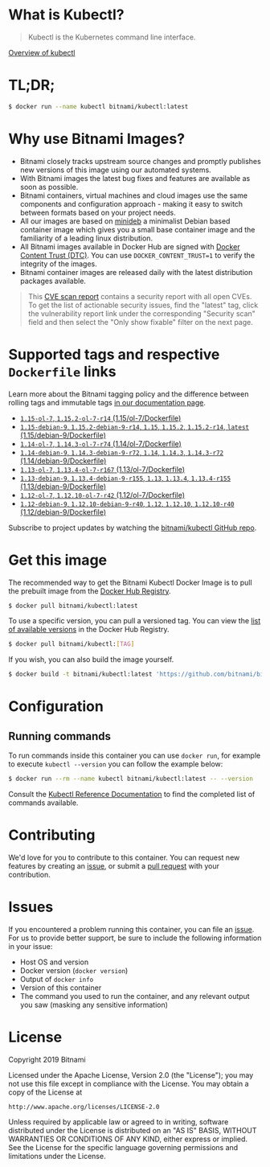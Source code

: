 
# What is Kubectl?

> Kubectl is the Kubernetes command line interface.

[Overview of kubectl](https://kubernetes.io/docs/reference/kubectl/overview/)

# TL;DR;

```bash
$ docker run --name kubectl bitnami/kubectl:latest
```

# Why use Bitnami Images?

* Bitnami closely tracks upstream source changes and promptly publishes new versions of this image using our automated systems.
* With Bitnami images the latest bug fixes and features are available as soon as possible.
* Bitnami containers, virtual machines and cloud images use the same components and configuration approach - making it easy to switch between formats based on your project needs.
* All our images are based on [minideb](https://github.com/bitnami/minideb) a minimalist Debian based container image which gives you a small base container image and the familiarity of a leading linux distribution.
* All Bitnami images available in Docker Hub are signed with [Docker Content Trust (DTC)](https://docs.docker.com/engine/security/trust/content_trust/). You can use `DOCKER_CONTENT_TRUST=1` to verify the integrity of the images.
* Bitnami container images are released daily with the latest distribution packages available.


> This [CVE scan report](https://quay.io/repository/bitnami/kubectl?tab=tags) contains a security report with all open CVEs. To get the list of actionable security issues, find the "latest" tag, click the vulnerability report link under the corresponding "Security scan" field and then select the "Only show fixable" filter on the next page.

# Supported tags and respective `Dockerfile` links

Learn more about the Bitnami tagging policy and the difference between rolling tags and immutable tags [in our documentation page](https://docs.bitnami.com/containers/how-to/understand-rolling-tags-containers/).


* [`1.15-ol-7`, `1.15.2-ol-7-r14` (1.15/ol-7/Dockerfile)](https://github.com/bitnami/bitnami-docker-kubectl/blob/1.15.2-ol-7-r14/1.15/ol-7/Dockerfile)
* [`1.15-debian-9`, `1.15.2-debian-9-r14`, `1.15`, `1.15.2`, `1.15.2-r14`, `latest` (1.15/debian-9/Dockerfile)](https://github.com/bitnami/bitnami-docker-kubectl/blob/1.15.2-debian-9-r14/1.15/debian-9/Dockerfile)
* [`1.14-ol-7`, `1.14.3-ol-7-r74` (1.14/ol-7/Dockerfile)](https://github.com/bitnami/bitnami-docker-kubectl/blob/1.14.3-ol-7-r74/1.14/ol-7/Dockerfile)
* [`1.14-debian-9`, `1.14.3-debian-9-r72`, `1.14`, `1.14.3`, `1.14.3-r72` (1.14/debian-9/Dockerfile)](https://github.com/bitnami/bitnami-docker-kubectl/blob/1.14.3-debian-9-r72/1.14/debian-9/Dockerfile)
* [`1.13-ol-7`, `1.13.4-ol-7-r167` (1.13/ol-7/Dockerfile)](https://github.com/bitnami/bitnami-docker-kubectl/blob/1.13.4-ol-7-r167/1.13/ol-7/Dockerfile)
* [`1.13-debian-9`, `1.13.4-debian-9-r155`, `1.13`, `1.13.4`, `1.13.4-r155` (1.13/debian-9/Dockerfile)](https://github.com/bitnami/bitnami-docker-kubectl/blob/1.13.4-debian-9-r155/1.13/debian-9/Dockerfile)
* [`1.12-ol-7`, `1.12.10-ol-7-r42` (1.12/ol-7/Dockerfile)](https://github.com/bitnami/bitnami-docker-kubectl/blob/1.12.10-ol-7-r42/1.12/ol-7/Dockerfile)
* [`1.12-debian-9`, `1.12.10-debian-9-r40`, `1.12`, `1.12.10`, `1.12.10-r40` (1.12/debian-9/Dockerfile)](https://github.com/bitnami/bitnami-docker-kubectl/blob/1.12.10-debian-9-r40/1.12/debian-9/Dockerfile)

Subscribe to project updates by watching the [bitnami/kubectl GitHub repo](https://github.com/bitnami/bitnami-docker-kubectl).

# Get this image

The recommended way to get the Bitnami Kubectl Docker Image is to pull the prebuilt image from the [Docker Hub Registry](https://hub.docker.com/r/bitnami/kubectl).

```bash
$ docker pull bitnami/kubectl:latest
```

To use a specific version, you can pull a versioned tag. You can view the [list of available versions](https://hub.docker.com/r/bitnami/kubectl/tags/) in the Docker Hub Registry.

```bash
$ docker pull bitnami/kubectl:[TAG]
```

If you wish, you can also build the image yourself.

```bash
$ docker build -t bitnami/kubectl:latest 'https://github.com/bitnami/bitnami-docker-kubectl.git#master:1.15/debian-9'
```

# Configuration

## Running commands

To run commands inside this container you can use `docker run`, for example to execute `kubectl --version` you can follow the example below:

```bash
$ docker run --rm --name kubectl bitnami/kubectl:latest -- --version
```

Consult the [Kubectl Reference Documentation](https://kubernetes.io/docs/reference/generated/kubectl/kubectl-commands) to find the completed list of commands available.

# Contributing

We'd love for you to contribute to this container. You can request new features by creating an [issue](https://github.com/bitnami/bitnami-docker-kubectl/issues), or submit a [pull request](https://github.com/bitnami/bitnami-docker-kubectl/pulls) with your contribution.

# Issues

If you encountered a problem running this container, you can file an [issue](https://github.com/bitnami/bitnami-docker-kubectl/issues). For us to provide better support, be sure to include the following information in your issue:

- Host OS and version
- Docker version (`docker version`)
- Output of `docker info`
- Version of this container
- The command you used to run the container, and any relevant output you saw (masking any sensitive information)

# License

Copyright 2019 Bitnami

Licensed under the Apache License, Version 2.0 (the "License");
you may not use this file except in compliance with the License.
You may obtain a copy of the License at

    http://www.apache.org/licenses/LICENSE-2.0

Unless required by applicable law or agreed to in writing, software
distributed under the License is distributed on an "AS IS" BASIS,
WITHOUT WARRANTIES OR CONDITIONS OF ANY KIND, either express or implied.
See the License for the specific language governing permissions and
limitations under the License.
